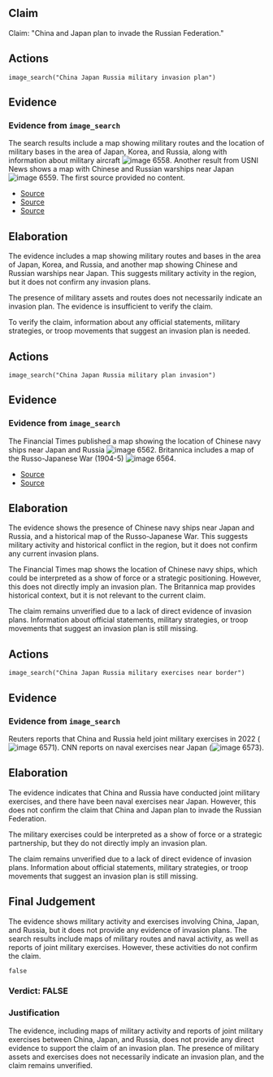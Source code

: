 ## Claim
Claim: "China and Japan plan to invade the Russian Federation."

## Actions
```
image_search("China Japan Russia military invasion plan")
```

## Evidence
### Evidence from `image_search`
The search results include a map showing military routes and the location of military bases in the area of Japan, Korea, and Russia, along with information about military aircraft ![image 6558](media/2025-08-29_22-52-1756507931-804572.jpg). Another result from USNI News shows a map with Chinese and Russian warships near Japan ![image 6559](media/2025-08-29_22-52-1756507932-147828.jpg). The first source provided no content.

*   [Source](https://en.wikipedia.org/wiki/Soviet_invasion_of_Manchuria)
*   [Source](https://www.ft.com/content/d345a6e7-2d72-4dcb-9c12-76d571ba75eb)
*   [Source](https://news.usni.org/2022/06/24/chinese-russian-warships-continue-to-circle-japan-defense-minister-says)


## Elaboration
The evidence includes a map showing military routes and bases in the area of Japan, Korea, and Russia, and another map showing Chinese and Russian warships near Japan. This suggests military activity in the region, but it does not confirm any invasion plans.

The presence of military assets and routes does not necessarily indicate an invasion plan. The evidence is insufficient to verify the claim.

To verify the claim, information about any official statements, military strategies, or troop movements that suggest an invasion plan is needed.


## Actions
```
image_search("China Japan Russia military plan invasion")
```

## Evidence
### Evidence from `image_search`
The Financial Times published a map showing the location of Chinese navy ships near Japan and Russia ![image 6562](media/2025-08-29_22-52-1756507945-738958.jpg). Britannica includes a map of the Russo-Japanese War (1904-5) ![image 6564](media/2025-08-29_22-52-1756507946-141638.jpg).

*   [Source](https://www.ft.com/content/3a6f7efe-b064-45a7-8125-259a51df8a20)
*   [Source](https://www.britannica.com/event/Russo-Japanese-War)


## Elaboration
The evidence shows the presence of Chinese navy ships near Japan and Russia, and a historical map of the Russo-Japanese War. This suggests military activity and historical conflict in the region, but it does not confirm any current invasion plans.

The Financial Times map shows the location of Chinese navy ships, which could be interpreted as a show of force or a strategic positioning. However, this does not directly imply an invasion plan. The Britannica map provides historical context, but it is not relevant to the current claim.

The claim remains unverified due to a lack of direct evidence of invasion plans. Information about official statements, military strategies, or troop movements that suggest an invasion plan is still missing.


## Actions
```
image_search("China Japan Russia military exercises near border")
```

## Evidence
### Evidence from `image_search`
Reuters reports that China and Russia held joint military exercises in 2022 (![image 6571](media/2025-08-29_22-52-1756507958-817614.jpg)). CNN reports on naval exercises near Japan (![image 6573](media/2025-08-29_22-52-1756507959-663248.jpg)).


## Elaboration
The evidence indicates that China and Russia have conducted joint military exercises, and there have been naval exercises near Japan. However, this does not confirm the claim that China and Japan plan to invade the Russian Federation.

The military exercises could be interpreted as a show of force or a strategic partnership, but they do not directly imply an invasion plan.

The claim remains unverified due to a lack of direct evidence of invasion plans. Information about official statements, military strategies, or troop movements that suggest an invasion plan is still missing.


## Final Judgement
The evidence shows military activity and exercises involving China, Japan, and Russia, but it does not provide any evidence of invasion plans. The search results include maps of military routes and naval activity, as well as reports of joint military exercises. However, these activities do not confirm the claim.

`false`

### Verdict: FALSE

### Justification
The evidence, including maps of military activity and reports of joint military exercises between China, Japan, and Russia, does not provide any direct evidence to support the claim of an invasion plan. The presence of military assets and exercises does not necessarily indicate an invasion plan, and the claim remains unverified.
